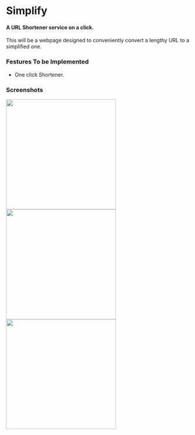 # Simplify

#### A URL Shortener service on a click.

This will be a webpage designed to conveniently convert a lengthy URL to a simplified one.

### Festures To be Implemented
- One click Shortener.
 
 ### Screenshots

 <a> <img src="https://github.com/vaishali8799/Simplify/blob/frontend-simplify/img/2020-10-03%20(8).png" height="300"></a>
 <a> <img src="https://github.com/vaishali8799/Simplify/blob/frontend-simplify/img/2020-10-03%20(10).png" height="300"></a>
 <a> <img src="https://github.com/vaishali8799/Simplify/blob/frontend-simplify/img/2020-10-03%20(7).png" height="300"></a>



